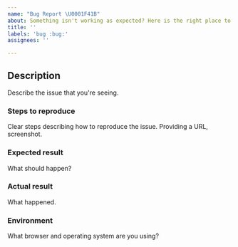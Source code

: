 ```yaml
---
name: "Bug Report \U0001F41B"
about: Something isn't working as expected? Here is the right place to report.
title: ''
labels: 'bug :bug:'
assignees: ''

---
```


## Description

Describe the issue that you're seeing.

### Steps to reproduce

Clear steps describing how to reproduce the issue. Providing a URL, screenshot.

### Expected result

What should happen?

### Actual result

What happened.

### Environment

What browser and operating system are you using?
